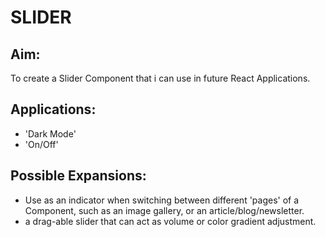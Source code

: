 # SLIDER

## Aim:
To create a Slider Component that i can use in future React Applications.

## Applications:

- 'Dark Mode'
- 'On/Off'

## Possible Expansions:

- Use as an indicator when switching between different 'pages' of a Component, such as an image gallery, or an article/blog/newsletter.
- a drag-able slider that can act as volume or color gradient adjustment.
